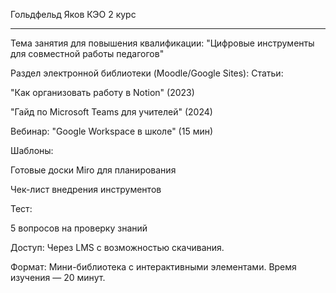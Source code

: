 Гольдфельд Яков
КЭО 2 курс
___________________

Тема занятия для повышения квалификации:
"Цифровые инструменты для совместной работы педагогов"

Раздел электронной библиотеки (Moodle/Google Sites):
Статьи:

"Как организовать работу в Notion" (2023)

"Гайд по Microsoft Teams для учителей" (2024)

Вебинар: "Google Workspace в школе" (15 мин)

Шаблоны:

Готовые доски Miro для планирования

Чек-лист внедрения инструментов

Тест:

5 вопросов на проверку знаний

Доступ: Через LMS с возможностью скачивания.

Формат: Мини-библиотека с интерактивными элементами. Время изучения — 20 минут.
